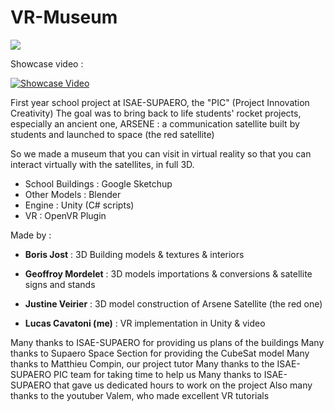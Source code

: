 # VR-Museum

![](images/School_Project__ISAESUPAERO_VR_Museum.gif)

Showcase video :

[![Showcase Video](https://img.youtube.com/vi/9uBys3w2hmw/0.jpg)](https://www.youtube.com/watch?v=9uBys3w2hmw)

First year school project at ISAE-SUPAERO, the "PIC" (Project Innovation Creativity)
The goal was to bring back to life students' rocket projects, especially an ancient one, ARSENE :  a communication satellite built by students and launched to space (the red satellite)

So we made a museum that you can visit in virtual reality so that you can interact virtually with the satellites, in full 3D.

- School Buildings : Google Sketchup
- Other Models : Blender
- Engine : Unity (C# scripts)
- VR : OpenVR Plugin

Made by :

- **Boris Jost** : 
3D Building models & textures & interiors

- **Geoffroy Mordelet** : 
3D models importations & conversions & satellite signs and stands 

- **Justine Veirier** : 
3D model construction of Arsene Satellite (the red one)

- **Lucas Cavatoni (me)** : 
VR implementation in Unity & video 



Many thanks to ISAE-SUPAERO for providing us plans of the buildings
Many thanks to Supaero Space Section for providing the CubeSat model
Many thanks to Matthieu Compin, our project tutor
Many thanks to the ISAE-SUPAERO PIC team for taking time to help us
Many thanks to ISAE-SUPAERO that gave us dedicated hours to work on the project
Also many thanks to the youtuber Valem, who made excellent VR tutorials
